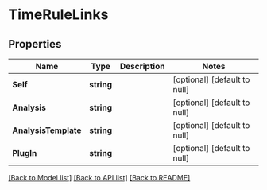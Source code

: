 # TimeRuleLinks

## Properties
Name | Type | Description | Notes
------------ | ------------- | ------------- | -------------
**Self** | **string** |  | [optional] [default to null]
**Analysis** | **string** |  | [optional] [default to null]
**AnalysisTemplate** | **string** |  | [optional] [default to null]
**PlugIn** | **string** |  | [optional] [default to null]

[[Back to Model list]](../README.md#documentation-for-models) [[Back to API list]](../README.md#documentation-for-api-endpoints) [[Back to README]](../README.md)


